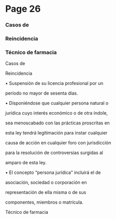 # Page 26

### Casos de

### Reincidencia

### Técnico de farmacia

Casos de

Reincidencia

• Suspensión de su licencia profesional por un

período no mayor de sesenta días.

• Disponiéndose que cualquier persona natural o

jurídica cuyo interés económico o de otra índole,

sea menoscabado con las prácticas proscritas en

esta ley tendrá legitimación para instar cualquier

causa de acción en cualquier foro con jurisdicción

para la resolución de controversias surgidas al

amparo de esta ley.

• El concepto “persona jurídica” incluirá el de

asociación, sociedad o corporación en

representación de ella misma o de sus

componentes, miembros o matrícula.

Técnico de farmacia

